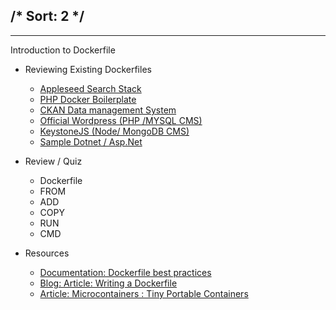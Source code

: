 /*
Sort: 2
*/
---
---
Introduction to Dockerfile

- Reviewing Existing Dockerfiles
    - [Appleseed Search Stack](https://github.com/Appleseed/search-stack/tree/master/docker/)
    - [PHP Docker Boilerplate](https://github.com/webdevops/php-docker-boilerplate/)
    - [CKAN Data management System](https://github.com/ckan/ckan)
    - [Official Wordpress (PHP /MYSQL CMS)](https://docs.docker.com/samples/wordpress/)
    - [KeystoneJS (Node/ MongoDB CMS)](https://github.com/mahnunchik/keystonejs-docker)
    - [Sample Dotnet / Asp.Net](https://github.com/dotnet/dotnet-docker-samples/tree/master/aspnetapp)
- Review / Quiz
    - Dockerfile
    - FROM
    - ADD
    - COPY
    - RUN
    - CMD

- Resources
    - [Documentation: Dockerfile best practices](https://docs.docker.com/engine/userguide/eng-image/dockerfile_best-practices/#sort-multi-line-arguments)
    - [Blog: Article: Writing a Dockerfile](https://rominirani.com/docker-tutorial-series-writing-a-dockerfile-ce5746617cd)
    - [Article: Microcontainers : Tiny Portable Containers](https://www.iron.io/microcontainers-tiny-portable-containers/)